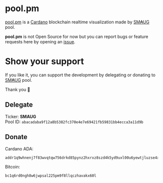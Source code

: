 # pool.pm

[pool.pm](https://pool.pm) is a [Cardano](https://cardano.org) blockchain realtime visualization made by [SM₳UG](https://smaug.pool.pm) pool. 

**pool.pm** is not Open Source for now but you can report bugs or feature requests here by opening an [issue](https://github.com/SmaugPool/pool.pm/issues/new/choose).

# Show your support
If you like it, you can support the development by delegating or donating to [SM₳UG](https://smaug.pool.pm) pool. 

Thank you :purple_heart:

## Delegate
Ticker: **SMAUG**  
Pool ID: `abacadaba9f12a8b5382fc370e4e7e69421fb59831bb4ecca3a11d9b`

## Donate 
Cardano ADA:  
```
addr1q9whnenj7f83wvqtqw756drkd85pynz2hxrxz8szd4k5yd9uxl00u6yewtjluzse4x8mpd9x0k6x6zjmtsxtaamrtyjq7f78vk
```

Bitcoin:
```
bc1q6rd0ngh8w6jwpsal225pm9f8llqczhavakx60l
```
